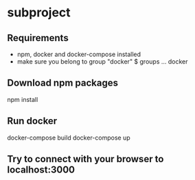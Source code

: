 # subproject

## Requirements
* npm, docker and docker-compose installed
* make sure you belong to group "docker"
$ groups
... docker

## Download npm packages
npm install

## Run docker
docker-compose build
docker-compose up

## Try to connect with your browser to localhost:3000
